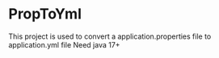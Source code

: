 # PropToYml

This project is used to convert a application.properties file to application.yml file
Need java 17+
